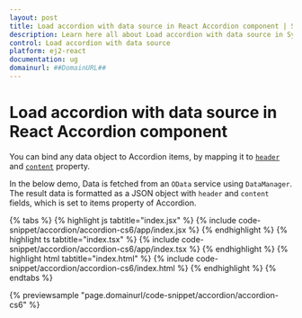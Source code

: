 ```yaml
---
layout: post
title: Load accordion with data source in React Accordion component | Syncfusion
description: Learn here all about Load accordion with data source in Syncfusion React Accordion component of Syncfusion Essential JS 2 and more.
control: Load accordion with data source 
platform: ej2-react
documentation: ug
domainurl: ##DomainURL##
---
```


# Load accordion with data source in React Accordion component

You can bind any data object to Accordion items, by mapping it to [`header`](https://ej2.syncfusion.com/react/documentation/api/accordion/accordionItem/#header) and [`content`](https://ej2.syncfusion.com/react/documentation/api/accordion/accordionItem/#content) property.

In the below demo, Data is fetched from an `OData` service using `DataManager`. The result data is formatted as a JSON object with `header` and `content` fields, which is set to items property of Accordion.

{% tabs %}
{% highlight js tabtitle="index.jsx" %}
{% include code-snippet/accordion/accordion-cs6/app/index.jsx %}
{% endhighlight %}
{% highlight ts tabtitle="index.tsx" %}
{% include code-snippet/accordion/accordion-cs6/app/index.tsx %}
{% endhighlight %}
{% highlight html tabtitle="index.html" %}
{% include code-snippet/accordion/accordion-cs6/index.html %}
{% endhighlight %}
{% endtabs %}
        
{% previewsample "page.domainurl/code-snippet/accordion/accordion-cs6" %}
